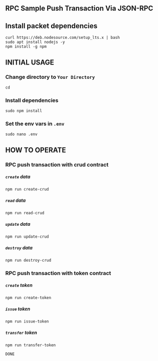## RPC Sample Push Transaction Via JSON-RPC

## Install packet dependencies
```
curl https://deb.nodesource.com/setup_lts.x | bash
sudo apt install nodejs -y
npm install -g npm
```

## INITIAL USAGE

### Change directory to `Your Directory`
```
cd 
```

### Install dependencies
```
sudo npm install
```

### Set the env vars in `.env`
```
sudo nano .env
```

## HOW TO OPERATE

### RPC push transaction with crud contract
##### `create` data
```
npm run create-crud
```

##### `read` data
```
npm run read-crud
```

##### `update` data
```
npm run update-crud
```

##### `destroy` data
```
npm run destroy-crud
```

### RPC push transaction with token contract
##### `create` token
```
npm run create-token
```

##### `issue` token
```
npm run issue-token
```

##### `transfer` token
```
npm run transfer-token
```

`DONE`